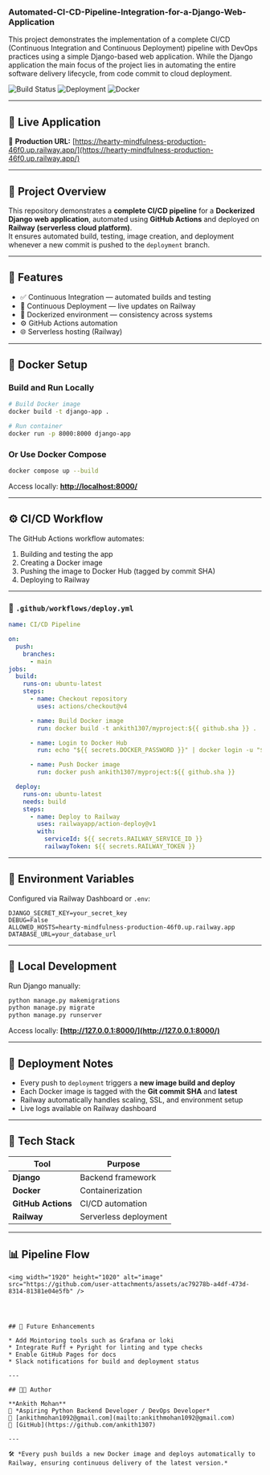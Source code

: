 ### Automated-CI-CD-Pipeline-Integration-for-a-Django-Web-Application
This project demonstrates the implementation of a complete CI/CD (Continuous Integration and Continuous Deployment) pipeline with DevOps practices using a simple Django-based web application. While the Django application the main focus of the project lies in automating the entire software delivery lifecycle, from code commit to cloud deployment.

![Build Status](https://img.shields.io/github/actions/workflow/status/ankith1307/myproject/deploy.yml?branch=deployment&label=Build%20Status&style=for-the-badge&color=blue)
![Deployment](https://img.shields.io/badge/Deployed%20to-Railway-green?style=for-the-badge&logo=railway)
![Docker](https://img.shields.io/badge/Docker-Automated%20Builds-2496ED?style=for-the-badge&logo=docker)

---

## 🚀 Live Application
🔗 **Production URL:** [https://hearty-mindfulness-production-46f0.up.railway.app/](https://hearty-mindfulness-production-46f0.up.railway.app/)

---

## 🧩 Project Overview
This repository demonstrates a **complete CI/CD pipeline** for a **Dockerized Django web application**, automated using **GitHub Actions** and deployed on **Railway (serverless cloud platform)**.  
It ensures automated build, testing, image creation, and deployment whenever a new commit is pushed to the `deployment` branch.

---

## 🧱 Features
- ✅ Continuous Integration — automated builds and testing  
- 🚀 Continuous Deployment — live updates on Railway  
- 🐳 Dockerized environment — consistency across systems  
- ⚙️ GitHub Actions automation  
- 🌐 Serverless hosting (Railway)

---

## 🐳 Docker Setup

### Build and Run Locally
```bash
# Build Docker image
docker build -t django-app .

# Run container
docker run -p 8000:8000 django-app
```

### Or Use Docker Compose

```bash
docker compose up --build
```

Access locally: **[http://localhost:8000/](http://localhost:8000/)**

---

## ⚙️ CI/CD Workflow

The GitHub Actions workflow automates:

1. Building and testing the app
2. Creating a Docker image
3. Pushing the image to Docker Hub (tagged by commit SHA)
4. Deploying to Railway

---

### 📁 `.github/workflows/deploy.yml`

```yaml
name: CI/CD Pipeline

on:
  push:
    branches:
      - main
jobs:
  build:
    runs-on: ubuntu-latest
    steps:
      - name: Checkout repository
        uses: actions/checkout@v4

      - name: Build Docker image
        run: docker build -t ankith1307/myproject:${{ github.sha }} .

      - name: Login to Docker Hub
        run: echo "${{ secrets.DOCKER_PASSWORD }}" | docker login -u "${{ secrets.DOCKER_USERNAME }}" --password-stdin

      - name: Push Docker image
        run: docker push ankith1307/myproject:${{ github.sha }}

  deploy:
    runs-on: ubuntu-latest
    needs: build
    steps:
      - name: Deploy to Railway
        uses: railwayapp/action-deploy@v1
        with:
          serviceId: ${{ secrets.RAILWAY_SERVICE_ID }}
          railwayToken: ${{ secrets.RAILWAY_TOKEN }}
```

---

## 🔐 Environment Variables

Configured via Railway Dashboard or `.env`:

```env
DJANGO_SECRET_KEY=your_secret_key
DEBUG=False
ALLOWED_HOSTS=hearty-mindfulness-production-46f0.up.railway.app
DATABASE_URL=your_database_url
```

---

## 🧪 Local Development

Run Django manually:

```bash
python manage.py makemigrations
python manage.py migrate
python manage.py runserver
```

Access locally: **[http://127.0.0.1:8000/](http://127.0.0.1:8000/)**

---

## 🧾 Deployment Notes

* Every push to `deployment` triggers a **new image build and deploy**
* Each Docker image is tagged with the **Git commit SHA** and **latest**
* Railway automatically handles scaling, SSL, and environment setup
* Live logs available on Railway dashboard

---

## 🧱 Tech Stack

| Tool               | Purpose               |
| ------------------ | --------------------- |
| **Django**         | Backend framework     |
| **Docker**         | Containerization      |
| **GitHub Actions** | CI/CD automation      |
| **Railway**        | Serverless deployment |

---

## 📊 Pipeline Flow

```mermaid
<img width="1920" height="1020" alt="image" src="https://github.com/user-attachments/assets/ac79278b-a4df-473d-8314-81381e04e5fb" />




## 🧭 Future Enhancements

* Add Mointoring tools such as Grafana or loki
* Integrate Ruff + Pyright for linting and type checks
* Enable GitHub Pages for docs
* Slack notifications for build and deployment status

---

## 👨‍💻 Author

**Ankith Mohan**  
🎯 *Aspiring Python Backend Developer / DevOps Developer*  
📧 [ankithmohan1092@gmail.com](mailto:ankithmohan1092@gmail.com)  
🐙 [GitHub](https://github.com/ankith1307)

---

🛠️ *Every push builds a new Docker image and deploys automatically to Railway, ensuring continuous delivery of the latest version.*
